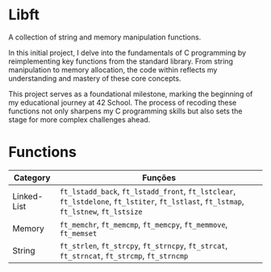 # Libft
A collection of string and memory manipulation functions.

In this initial project, I delve into the fundamentals of C programming by reimplementing key functions from the standard library. From string manipulation to memory allocation, the code within reflects my understanding and mastery of these core concepts.

This project serves as a foundational milestone, marking the beginning of my educational journey at 42 School. The process of recoding these functions not only sharpens my C programming skills but also sets the stage for more complex challenges ahead.

# Functions

| Category    | Funções                                              |
|----------------|------------------------------------------------------|
| Linked-List    | `ft_lstadd_back`, `ft_lstadd_front`, `ft_lstclear`, `ft_lstdelone`, `ft_lstiter`, `ft_lstlast`, `ft_lstmap`, `ft_lstnew`, `ft_lstsize` |                   
| Memory         | `ft_memchr`, `ft_memcmp`, `ft_memcpy`, `ft_memmove`, `ft_memset`                       |
| String         | `ft_strlen`, `ft_strcpy`, `ft_strncpy`, `ft_strcat`, `ft_strncat`, `ft_strcmp`, `ft_strncmp` |
